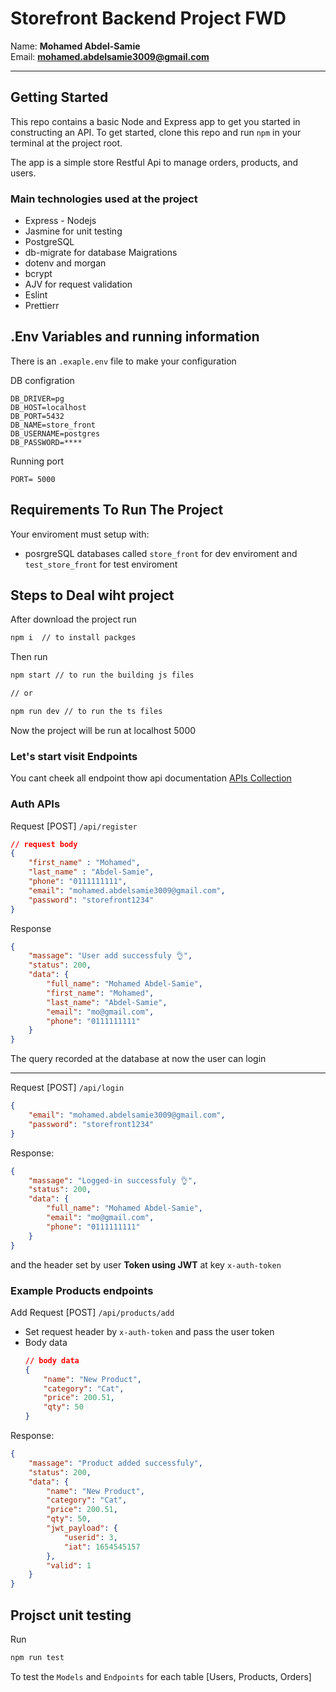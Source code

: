 # Storefront Backend Project FWD
Name: **Mohamed Abdel-Samie**  
Email: **mohamed.abdelsamie3009@gmail.com**

<hr>

## Getting Started

This repo contains a basic Node and Express app to get you started in constructing an API. To get started, clone this repo and run `npm` in your terminal at the project root.

The app is a simple store Restful Api to manage orders, products, and users.

### Main technologies used at the project
- Express - Nodejs
- Jasmine for unit testing
- PostgreSQL
- db-migrate for database Maigrations
- dotenv and morgan
- bcrypt
- AJV for request validation
- Eslint
- Prettierr

## .Env Variables and running information 
There is an `.exaple.env` file to make your configuration

DB configration
``` .env
DB_DRIVER=pg
DB_HOST=localhost
DB_PORT=5432
DB_NAME=store_front
DB_USERNAME=postgres
DB_PASSWORD=****
```

Running port
```
PORT= 5000
```

## Requirements To Run The Project

Your enviroment must setup with:

- posrgreSQL databases called `store_front` for dev enviroment and `test_store_front` for test enviroment

## Steps to Deal wiht project

After download the project run
``` bash
npm i  // to install packges
```
Then run
``` bash
npm start // to run the building js files

// or

npm run dev // to run the ts files
```
Now the project will be run at localhost 5000

### Let's start visit **Endpoints**
You cant cheek all endpoint thow api documentation
[APIs Collection](https://documenter.getpostman.com/view/11802737/Uz5JGagG)

### Auth APIs

Request [POST] `/api/register`

``` json
// request body
{
    "first_name" : "Mohamed",
    "last_name" : "Abdel-Samie",
    "phone": "0111111111",
    "email": "mohamed.abdelsamie3009@gmail.com",
    "password": "storefront1234"
}
```
Response

``` json
{
    "massage": "User add successfuly 👌",
    "status": 200,
    "data": {
        "full_name": "Mohamed Abdel-Samie",
        "first_name": "Mohamed",
        "last_name": "Abdel-Samie",
        "email": "mo@gmail.com",
        "phone": "0111111111"
    }
}
```
The query recorded at the database at now the user can login

<hr>

Request [POST] `/api/login`

``` json
{
    "email": "mohamed.abdelsamie3009@gmail.com",
    "password": "storefront1234"
}
```

Response:

``` json
{
    "massage": "Logged-in successfuly 👌",
    "status": 200,
    "data": {
        "full_name": "Mohamed Abdel-Samie",
        "email": "mo@gmail.com",
        "phone": "0111111111"
    }
}
```
and the header set by user **Token using JWT** at key `x-auth-token`

### Example Products endpoints

Add Request [POST] `/api/products/add`
- Set request header by `x-auth-token` and pass the user token
- Body data 
    ```json
    // body data
    {
        "name": "New Product",
        "category": "Cat",
        "price": 200.51,
        "qty": 50
    }
    ```
Response:
``` json
{
    "massage": "Product added successfuly",
    "status": 200,
    "data": {
        "name": "New Product",
        "category": "Cat",
        "price": 200.51,
        "qty": 50,
        "jwt_payload": {
            "userid": 3,
            "iat": 1654545157
        },
        "valid": 1
    }
}
```

## Projsct unit testing

Run 
```bash
npm run test
```
To test the `Models` and `Endpoints` for each table [Users, Products, Orders]
